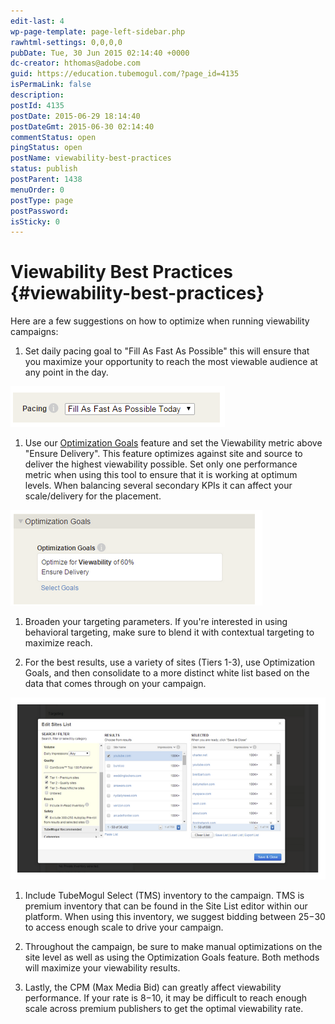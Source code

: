 ```yaml
---
edit-last: 4
wp-page-template: page-left-sidebar.php
rawhtml-settings: 0,0,0,0
pubDate: Tue, 30 Jun 2015 02:14:40 +0000
dc-creator: hthomas@adobe.com
guid: https://education.tubemogul.com/?page_id=4135
isPermaLink: false
description: 
postId: 4135
postDate: 2015-06-29 18:14:40
postDateGmt: 2015-06-30 02:14:40
commentStatus: open
pingStatus: open
postName: viewability-best-practices
status: publish
postParent: 1438
menuOrder: 0
postType: page
postPassword: 
isSticky: 0
---
```


# Viewability Best Practices {#viewability-best-practices}

Here are a few suggestions on how to optimize when running viewability campaigns:

1. Set daily pacing goal to "Fill As Fast As Possible" this will ensure that you maximize your opportunity to reach the most viewable audience at any point in the day.

[ ![fill](assets/fill.png)](assets/fill.png)

1. Use our  [Optimization Goals](../../../user-guide/optimization/optimization-goals.md) feature and set the Viewability metric above "Ensure Delivery". This feature optimizes against site and source to deliver the highest viewability possible. Set only one performance metric when using this tool to ensure that it is working at optimum levels. When balancing several secondary KPIs it can affect your scale/delivery for the placement.

[ ![optimizationgoals](assets/optimizationgoals.png)      ](assets/optimizationgoals.png)

1. Broaden your targeting parameters. If you're interested in using behavioral targeting, make sure to blend it with contextual targeting to maximize reach.

1. For the best results, use a variety of sites (Tiers 1-3), use Optimization Goals, and then consolidate to a more distinct white list based on the data that comes through on your campaign.

[](assets/tier-1-3.png) [ ![tier 1-3](assets/tier-1-3.png)](assets/tier-1-3.png)

1. Include TubeMogul Select (TMS) inventory to the campaign. TMS is premium inventory that can be found in the Site List editor within our platform. When using this inventory, we suggest bidding between $25-$30 to access enough scale to drive your campaign.

1. Throughout the campaign, be sure to make manual optimizations on the site level as well as using the Optimization Goals feature. Both methods will maximize your viewability results.

1. Lastly, the CPM (Max Media Bid) can greatly affect viewability performance. If your rate is $8-$10, it may be difficult to reach enough scale across premium publishers to get the optimal viewability rate.
